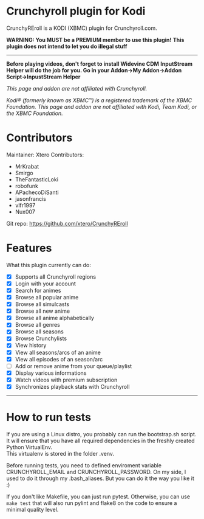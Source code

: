 # Crunchyroll plugin for Kodi

CrunchyREroll is a KODI (XBMC) plugin for Crunchyroll.com.

**WARNING: You MUST be a PREMIUM member to use this plugin!**
**This plugin does not intend to let you do illegal stuff**
***

**Before playing videos, don't forget to install Widevine CDM**
**InputStream Helper will do the job for you. Go in your Addon->My Addon->Addon Script->InpustStream Helper**

_This page and addon are not affiliated with Crunchyroll._

_Kodi® (formerly known as XBMC™) is a registered trademark of the XBMC Foundation.
This page and addon are not affiliated with Kodi, Team Kodi, or the XBMC Foundation._


# Contributors

Maintainer: Xtero
Contributors:
- MrKrabat
- Smirgo
- TheFantasticLoki
- robofunk
- APachecoDiSanti
- jasonfrancis
- vlfr1997
- Nux007

Git repo: https://github.com/xtero/CrunchyREroll

# Features

What this plugin currently can do:
- [x] Supports all Crunchyroll regions
- [x] Login with your account
- [x] Search for animes
- [x] Browse all popular anime
- [x] Browse all simulcasts
- [x] Browse all new anime
- [x] Browse all anime alphabetically
- [x] Browse all genres
- [x] Browse all seasons
- [x] Browse Crunchylists
- [x] View history
- [x] View all seasons/arcs of an anime
- [x] View all episodes of an season/arc
- [ ] Add or remove anime from your queue/playlist
- [x] Display various informations
- [x] Watch videos with premium subscription
- [x] Synchronizes playback stats with Crunchyroll
***

# How to run tests
If you are using a Linux distro, you probably can run the bootstrap.sh script.  
It will ensure that you have all required dependencies in the freshly created Python VirtualEnv.  
This virtualenv is stored in the folder .venv.

Before running tests, you need to defined enviroment variable CRUNCHYROLL_EMAIL and CRUNCHYROLL_PASSWORD.
On my side, I used to do it through my .bash_aliases. But you can do it the way you like it :)  

If you don't like Makefile, you can just run pytest.
Otherwise, you can use `make test` that will also run pylint and flake8 on the code to ensure a minimal quality level.

